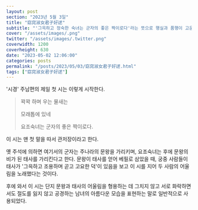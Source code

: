 ```yaml
---
layout: post
section: "2023년 5월 3일"
title: "窈窕淑女君子好逑"
subtitle: "'그윽하고 정숙한 숙녀는 군자의 좋은 짝이로다'라는 뜻으로 행실과 품행이 고운 여인은 군자의 좋은 베필이 된다는 말이다."
cover: "/assets/images/.png"
twitter: "/assets/images/.twitter.png"
coverwidth: 1200
coverheight: 630
date: "2023-05-02 12:06:00"
categories: posts
permalink: "/posts/2023/05/03/窈窕淑女君子好逑.html"
tags: ["窈窕淑女君子好逑"]
---
```


'시경' 주남편의 제일 첫 시는 이렇게 시작한다.

> 꽉꽉 하며 우는 물새는
>
> 모래톱에 있네
>
> 요조숙녀는 군자의 좋은 짝이로다.

이 시는 맨 첫 말을 따서 관저장이라고 한다.

옛 주석에 의하면 여기서의 군자는 주나라의 문왕을 가리키며, 요조숙녀는 후에 문왕의 비가 된 태사를 가리킨다고 한다. 문왕이 태사를 얻어 베필로 삼았을 때, 궁중 사람들이 태사가 '그윽하고 조용하며 곧고 고요한 덕'이 있음을 보고 이 시를 지어 두 사람의 어울림을 노래했다는 것이다.

후에 와서 이 시는 단지 문왕과 태사의 어울림을 형용하는 데 그치지 않고 서로 화락하면서도 절도를 잃지 않고 공경하는 남녀의 아름다운 모습을 표현하는 말로 일반적으로 사용되었다.
